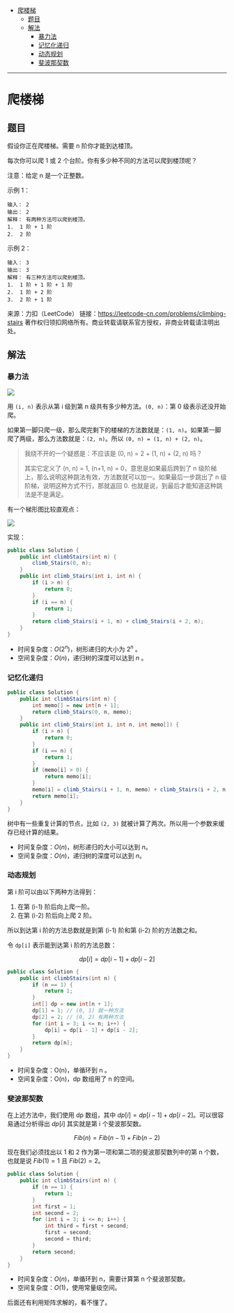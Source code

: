 - [爬楼梯](#爬楼梯)
  - [题目](#题目)
  - [解法](#解法)
    - [暴力法](#暴力法)
    - [记忆化递归](#记忆化递归)
    - [动态规划](#动态规划)
    - [斐波那契数](#斐波那契数)



------------------------------

# 爬楼梯

## 题目

假设你正在爬楼梯。需要 n 阶你才能到达楼顶。

每次你可以爬 1 或 2 个台阶。你有多少种不同的方法可以爬到楼顶呢？

注意：给定 n 是一个正整数。

示例 1：

```
输入： 2
输出： 2
解释： 有两种方法可以爬到楼顶。
1.  1 阶 + 1 阶
2.  2 阶
```

示例 2：

```
输入： 3
输出： 3
解释： 有三种方法可以爬到楼顶。
1.  1 阶 + 1 阶 + 1 阶
2.  1 阶 + 2 阶
3.  2 阶 + 1 阶
```


来源：力扣（LeetCode）
链接：https://leetcode-cn.com/problems/climbing-stairs
著作权归领扣网络所有。商业转载请联系官方授权，非商业转载请注明出处。


## 解法

### 暴力法

![](assets/no_0070_climbing-stairs-1.png)

用 `(i, n)` 表示从第 i 级到第 n 级共有多少种方法。`(0, n)`：第 0 级表示还没开始爬。

如果第一脚只爬一级，那么爬完剩下的楼梯的方法数就是：`(1, n)`。如果第一脚爬了两级，那么方法数就是：`(2, n)`。所以 `(0, n) = (1, n) + (2, n)`。

> 我绕不开的一个疑惑是：不应该是 (0, n) = 2 + (1, n) + (2, n) 吗？
> 
> 其实它定义了 (n, n) = 1, (n+1, n) = 0，意思是如果最后跨到了 n 级阶梯上，那么说明这种跳法有效，方法数就可以加一。如果最后一步跳出了 n 级阶梯，说明这种方式不行，那就返回 0.
> 也就是说，到最后才能知道这种跳法是不是满足。

有一个梯形图比较直观点：

![](assets/no_0070_climbing-stairs-2.png)

实现：

```java
public class Solution {
    public int climbStairs(int n) {
        climb_Stairs(0, n);
    }
    public int climb_Stairs(int i, int n) {
        if (i > n) {
            return 0;
        }
        if (i == n) {
            return 1;
        }
        return climb_Stairs(i + 1, n) + climb_Stairs(i + 2, n);
    }
}
```

- 时间复杂度：$O(2^n)$，树形递归的大小为 $2^n$ 。
- 空间复杂度：$O(n)$，递归树的深度可以达到 $n$ 。


### 记忆化递归

```java
public class Solution {
    public int climbStairs(int n) {
        int memo[] = new int[n + 1];
        return climb_Stairs(0, n, memo);
    }
    public int climb_Stairs(int i, int n, int memo[]) {
        if (i > n) {
            return 0;
        }
        if (i == n) {
            return 1;
        }
        if (memo[i] > 0) {
            return memo[i];
        }
        memo[i] = climb_Stairs(i + 1, n, memo) + climb_Stairs(i + 2, n, memo);
        return memo[i];
    }
}
```

树中有一些重复计算的节点，比如 `(2, 3)` 就被计算了两次。所以用一个参数来缓存已经计算的结果。


- 时间复杂度：$O(n)$，树形递归的大小可以达到 $n$。
- 空间复杂度：$O(n)$，递归树的深度可以达到 $n$。

### 动态规划

第 i 阶可以由以下两种方法得到：

1. 在第 (i-1) 阶后向上爬一阶。
2. 在第 (i-2) 阶后向上爬 2 阶。

所以到达第 i 阶的方法总数就是到第 (i-1) 阶和第 (i-2) 阶的方法数之和。

令 `dp[i]` 表示能到达第 i 阶的方法总数：

$$
dp[i]=dp[i−1]+dp[i−2]
$$

```java
public class Solution {
    public int climbStairs(int n) {
        if (n == 1) {
            return 1;
        }
        int[] dp = new int[n + 1];
        dp[1] = 1; // (0, 1) 就一种方法
        dp[2] = 2; // (0, 2) 有两种方法
        for (int i = 3; i <= n; i++) {
            dp[i] = dp[i - 1] + dp[i - 2];
        }
        return dp[n];
    }
}
```


- 时间复杂度：O(n)，单循环到 n 。
- 空间复杂度：O(n)，dp 数组用了 n 的空间。


### 斐波那契数

在上述方法中，我们使用 dp 数组，其中 $dp[i]=dp[i−1]+dp[i−2]$。可以很容易通过分析得出 $dp[i]$ 其实就是第 i 个斐波那契数。

$$
Fib(n)=Fib(n−1)+Fib(n−2)
$$

现在我们必须找出以 1 和 2 作为第一项和第二项的斐波那契数列中的第 n 个数，也就是说 $Fib(1)=1$ 且 $Fib(2)=2$。

```java
public class Solution {
    public int climbStairs(int n) {
        if (n == 1) {
            return 1;
        }
        int first = 1;
        int second = 2;
        for (int i = 3; i <= n; i++) {
            int third = first + second;
            first = second;
            second = third;
        }
        return second;
    }
}
```


- 时间复杂度：$O(n)$，单循环到 n，需要计算第 n 个斐波那契数。
- 空间复杂度：$O(1)$，使用常量级空间。


后面还有利用矩阵求解的，看不懂了。